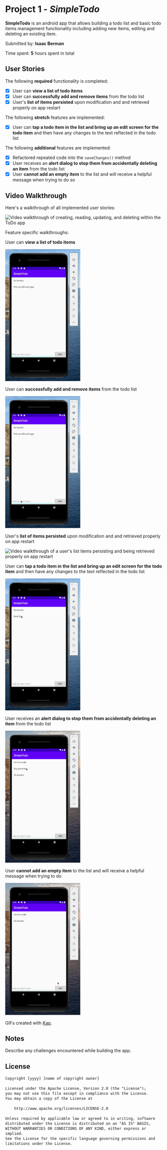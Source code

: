# Project 1 - _SimpleTodo_

**SimpleTodo** is an android app that allows building a todo list and basic todo items management functionality including adding new items, editing and deleting an existing item.

Submitted by: **Isaac Berman**

Time spent: **5** hours spent in total

## User Stories

The following **required** functionality is completed:

- [x] User can **view a list of todo items**
- [x] User can **successfully add and remove items** from the todo list
- [x] User's **list of items persisted** upon modification and and retrieved properly on app restart

The following **stretch** features are implemented:

- [x] User can **tap a todo item in the list and bring up an edit screen for the todo item** and then have any changes to the text reflected in the todo list

The following **additional** features are implemented:

- [X] Refactored repeated code into the `saveChanges()` method
- [X] User receives an **alert dialog to stop them from accidentally deleting an item** from the todo list
- [X] User **cannot add an empty item** to the list and will receive a helpful message when trying to do so

## Video Walkthrough

Here's a walkthrough of all implemented user stories:

<img src='./full_walkthrough.gif' title='Full walkthrough of all implemented user stories' alt='Video walkthrough of creating, reading, updating, and deleting within the ToDo app' >

Feature specific walkthroughs:

User can **view a list of todo items**

<img src='./view_list.gif' title='User can view a list of todo items' width='240px' alt='Video walkthrough of a user viewing a list of todo items' />

User can **successfully add and remove items** from the todo list

<img src='./add_and_remove.gif' title='User can successfully add and remove items from the todo list' width='240px' alt='Video walkthrough of a user adding and removing items from the todo list' />

User's **list of items persisted** upon modification and and retrieved properly on app restart

<img src='./items_persist.gif' title="User's list of items persisted upon modification and retrieved properly on app restart" width='240px' alt="Video walkthrough of a user's list items persisting and being retrieved properly on app restart" />

User can **tap a todo item in the list and bring up an edit screen for the todo item** and then have any changes to the text reflected in the todo list

<img src='./edit_text.gif' title="User can tap a todo item in the list and bring up an edit screen for the todo item and then have any changes to the text reflected in the todo list" width='240px' alt="Video walkthrough of a user editing an item through the edit page" />

User receives an **alert dialog to stop them from accidentally deleting an item** from the todo list

<img src='./alert_dialog.gif' title="User receives an alert dialog to stop them from accidentally deleting an item from the todo list" width='240px' alt="Video walkthrough of a user receiving an alert dialog stopping them from accidentally deleting an item" />

User **cannot add an empty item** to the list and will receive a helpful message when trying to do

<img src='./helpful_message.gif' title="User cannot add an empty item to the list and will receive a helpful message when trying to do" width='240px' alt="Video walkthrough of a user receiving a helpful message when accidentally trying to add an empty item" />

GIFs created with [Kap](https://getkap.co/).

## Notes

Describe any challenges encountered while building the app.

## License

    Copyright [yyyy] [name of copyright owner]

    Licensed under the Apache License, Version 2.0 (the "License");
    you may not use this file except in compliance with the License.
    You may obtain a copy of the License at

        http://www.apache.org/licenses/LICENSE-2.0

    Unless required by applicable law or agreed to in writing, software
    distributed under the License is distributed on an "AS IS" BASIS,
    WITHOUT WARRANTIES OR CONDITIONS OF ANY KIND, either express or implied.
    See the License for the specific language governing permissions and
    limitations under the License.
